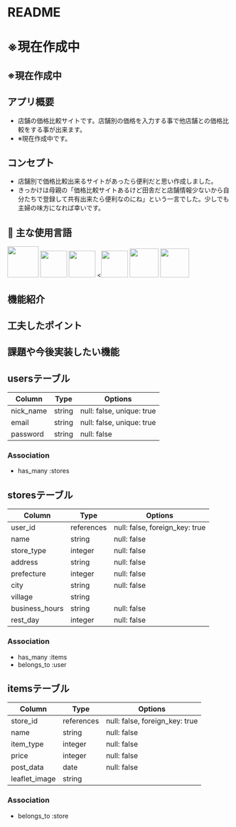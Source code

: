 # README
# ※現在作成中

## ※現在作成中
## アプリ概要
- 店舗の価格比較サイトです。店舗別の価格を入力する事で他店舗との価格比較をする事が出来ます。
- ※現在作成中です。

## コンセプト
- 店舗別で価格比較出来るサイトがあったら便利だと思い作成しました。
- きっかけは母親の「価格比較サイトあるけど田舎だと店舗情報少ないから自分たちで登録して共有出来たら便利なのにね」という一言でした。少しでも主婦の味方になれば幸いです。

## :paperclip: 主な使用言語
<a><img src="https://user-images.githubusercontent.com/39142850/71774533-1ddf1780-2fb4-11ea-8560-753bed352838.png" width="70px;" /></a> <!-- rubyのロゴ -->
<a><img src="https://user-images.githubusercontent.com/39142850/71774548-731b2900-2fb4-11ea-99ba-565546c5acb4.png" height="60px;" /></a> <!-- RubyOnRailsのロゴ -->
<a><img src="https://user-images.githubusercontent.com/39142850/71774618-b32edb80-2fb5-11ea-9050-d5929a49e9a5.png" height="60px;" /></a> <!-- Hamlのロゴ -->
<a><<img src="https://user-images.githubusercontent.com/39142850/71774644-115bbe80-2fb6-11ea-822c-568eabde5228.png" height="60px" /></a> <!-- Scssのロゴ -->
<a><img src="https://user-images.githubusercontent.com/39142850/71774768-d064a980-2fb7-11ea-88ad-4562c59470ae.png" height="65px;" /></a> <!-- jQueryのロゴ -->
<a><img src="https://user-images.githubusercontent.com/67769876/91068711-a0196a80-e66f-11ea-9e03-92d97eef5736.png" height="65px;" /></a> <!-- herokuのロゴ -->

## 機能紹介

## 工夫したポイント

## 課題や今後実装したい機能

## usersテーブル
|Column|Type|Options|
|------|----|-------|
|nick_name|string|null: false, unique: true|
|email|string|null: false, unique: true|
|password|string|null: false|
### Association
- has_many :stores

## storesテーブル
|Column|Type|Options|
|------|----|-------|
|user_id|references|null: false, foreign_key: true|
|name|string|null: false|
|store_type|integer|null: false|
|address|string|null: false|
|prefecture|integer|null: false|
|city|string|null: false|
|village|string||
|business_hours|string|null: false|
|rest_day|integer|null: false|
### Association
- has_many :items
- belongs_to :user

## itemsテーブル
|Column|Type|Options|
|------|----|-------|
|store_id|references|null: false, foreign_key: true|
|name|string|null: false|
|item_type|integer|null: false|
|price|integer|null: false|
|post_data|date|null: false|
|leaflet_image|string||
### Association
- belongs_to :store